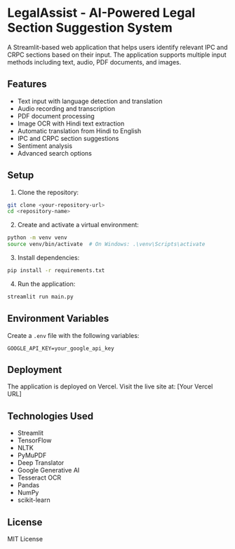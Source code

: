 # LegalAssist - AI-Powered Legal Section Suggestion System

A Streamlit-based web application that helps users identify relevant IPC and CRPC sections based on their input. The application supports multiple input methods including text, audio, PDF documents, and images.

## Features

- Text input with language detection and translation
- Audio recording and transcription
- PDF document processing
- Image OCR with Hindi text extraction
- Automatic translation from Hindi to English
- IPC and CRPC section suggestions
- Sentiment analysis
- Advanced search options

## Setup

1. Clone the repository:
```bash
git clone <your-repository-url>
cd <repository-name>
```

2. Create and activate a virtual environment:
```bash
python -m venv venv
source venv/bin/activate  # On Windows: .\venv\Scripts\activate
```

3. Install dependencies:
```bash
pip install -r requirements.txt
```

4. Run the application:
```bash
streamlit run main.py
```

## Environment Variables

Create a `.env` file with the following variables:
```
GOOGLE_API_KEY=your_google_api_key
```

## Deployment

The application is deployed on Vercel. Visit the live site at: [Your Vercel URL]

## Technologies Used

- Streamlit
- TensorFlow
- NLTK
- PyMuPDF
- Deep Translator
- Google Generative AI
- Tesseract OCR
- Pandas
- NumPy
- scikit-learn

## License

MIT License 